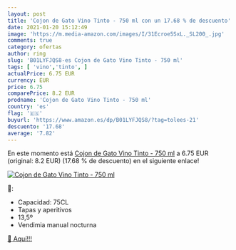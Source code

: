 ```yaml
---
layout: post
title: 'Cojon de Gato Vino Tinto - 750 ml con un 17.68 % de descuento'
date: 2021-01-20 15:12:49
image: 'https://m.media-amazon.com/images/I/31Ecroe5SxL._SL200_.jpg'
comments: true
category: ofertas
author: ring
slug: 'B01LYFJQS8-es Cojon de Gato Vino Tinto - 750 ml'
tags: [ 'vino','tinto', ]
actualPrice: 6.75 EUR
currency: EUR
price: 6.75
comparePrice: 8.2 EUR
prodname: 'Cojon de Gato Vino Tinto - 750 ml'
country: 'es'
flag: '🇪🇸'
buyurl: 'https://www.amazon.es/dp/B01LYFJQS8/?tag=tolees-21'
descuento: '17.68'
average: '7.82'
---
```


En este momento está [Cojon de Gato Vino Tinto - 750 ml](https://www.amazon.es/dp/B01LYFJQS8/?tag=tolees-21) a 6.75 EUR (original: 8.2 EUR) (17.68 %  de descuento) en el siguiente enlace!

[![Cojon de Gato Vino Tinto - 750 ml](https://m.media-amazon.com/images/I/31Ecroe5SxL._SL200_.jpg)](https://www.amazon.es/dp/B01LYFJQS8/?tag=tolees-21)

🔎:

- Capacidad: 75CL
- Tapas y aperitivos
- 13,5º
- Vendimia manual nocturna

[🛒 Aquí!!!](https://www.amazon.es/dp/B01LYFJQS8/?tag=tolees-21)
